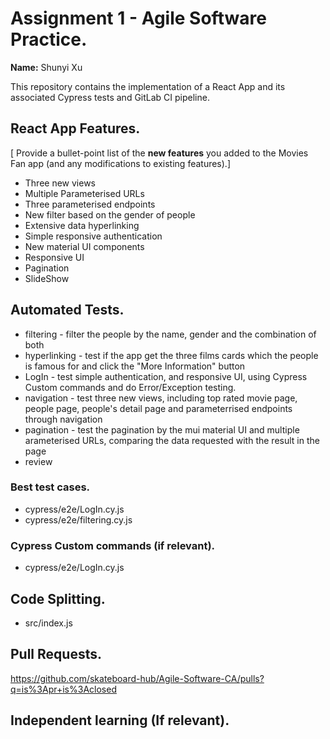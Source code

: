 # Assignment 1 - Agile Software Practice.

__Name:__ Shunyi Xu

This repository contains the implementation of a React App and its associated Cypress tests and GitLab CI pipeline.

## React App Features.

[ Provide a bullet-point list of the __new features__ you added to the Movies Fan app (and any modifications to existing features).]
 
+ Three new views
+ Multiple Parameterised URLs
+ Three parameterised endpoints
+ New filter based on the gender of people
+ Extensive data hyperlinking
+ Simple responsive authentication
+ New material UI components
+ Responsive UI
+ Pagination
+ SlideShow

## Automated Tests.

+ filtering - filter the people by the name, gender and the combination of both
+ hyperlinking - test if the app get the three films cards which the people is famous for and click the "More Information" button 
+ LogIn - test simple authentication, and responsive UI, using Cypress Custom commands and do Error/Exception testing.
+ navigation - test three new views, including top rated movie page, people page, people's detail page and parameterrised endpoints through navigation
+ pagination - test the pagination by the mui material UI and multiple arameterised URLs, comparing the data requested with the result in the page
+ review
### Best test cases.

+ cypress/e2e/LogIn.cy.js
+ cypress/e2e/filtering.cy.js

### Cypress Custom commands (if relevant).


+ cypress/e2e/LogIn.cy.js

## Code Splitting.

+ src/index.js

## Pull Requests.

https://github.com/skateboard-hub/Agile-Software-CA/pulls?q=is%3Apr+is%3Aclosed

## Independent learning (If relevant).

